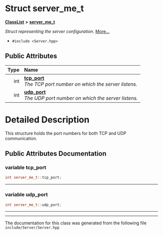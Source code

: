 

# Struct server\_me\_t



[**ClassList**](annotated.md) **>** [**server\_me\_t**](structserver__me__t.md)



_Struct representing the server configuration._ [More...](#detailed-description)

* `#include <Server.hpp>`





















## Public Attributes

| Type | Name |
| ---: | :--- |
|  int | [**tcp\_port**](#variable-tcp_port)  <br>_The TCP port number on which the server listens._  |
|  int | [**udp\_port**](#variable-udp_port)  <br>_The UDP port number on which the server listens._  |












































# Detailed Description


This structure holds the port numbers for both TCP and UDP communication. 


    
## Public Attributes Documentation




### variable tcp\_port 

```C++
int server_me_t::tcp_port;
```




<hr>



### variable udp\_port 

```C++
int server_me_t::udp_port;
```




<hr>

------------------------------
The documentation for this class was generated from the following file `include/Server/Server.hpp`

